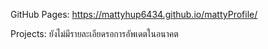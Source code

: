 GitHub Pages: https://mattyhup6434.github.io/mattyProfile/

Projects: ยังไม่มีรายละเอียดรอการอัพเดตในอนาคต
